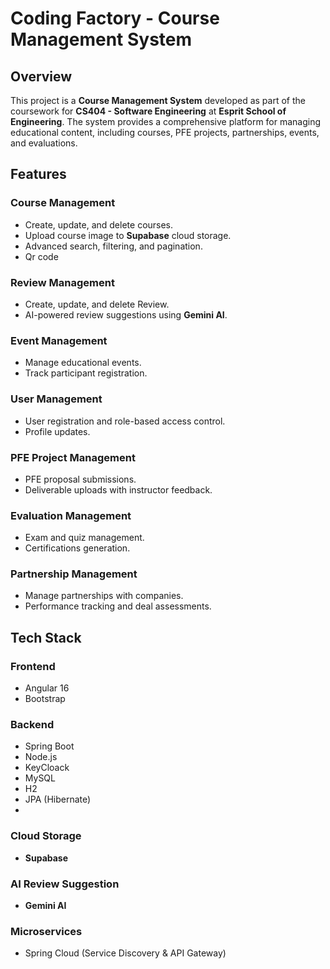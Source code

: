 # Coding Factory - Course Management System

## Overview
This project is a **Course Management System** developed as part of the coursework for **CS404 - Software Engineering** at **Esprit School of Engineering**. The system provides a comprehensive platform for managing educational content, including courses, PFE projects, partnerships, events, and evaluations.

## Features
### Course Management
- Create, update, and delete courses.
- Upload course image  to **Supabase** cloud storage.
- Advanced search, filtering, and pagination.
- Qr code


### Review Management
- Create, update, and delete Review.
- AI-powered review suggestions using **Gemini AI**.

### Event Management
- Manage educational events.
- Track participant registration.

### User Management
- User registration and role-based access control.
- Profile updates.

### PFE Project Management
- PFE proposal submissions.
- Deliverable uploads with instructor feedback.

### Evaluation Management
- Exam and quiz management.
- Certifications generation.

### Partnership Management
- Manage partnerships with companies.
- Performance tracking and deal assessments.

## Tech Stack

### Frontend
- Angular 16
- Bootstrap

### Backend
- Spring Boot
- Node.js
- KeyCloack
- MySQL
- H2
- JPA (Hibernate)
-

### Cloud Storage
- **Supabase**

### AI Review Suggestion
- **Gemini AI**

### Microservices
- Spring Cloud (Service Discovery & API Gateway)



